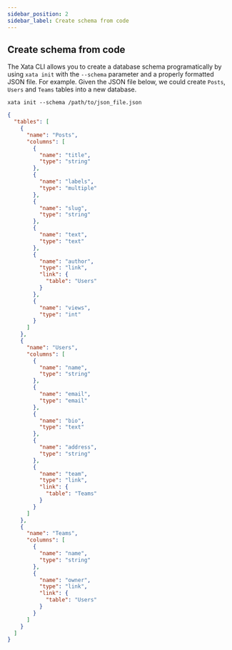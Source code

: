 ```yaml
---
sidebar_position: 2
sidebar_label: Create schema from code
---
```


## Create schema from code

The Xata CLI allows you to create a database schema programatically by using `xata init` with the `--schema` parameter and a properly formatted JSON file. For example. Given the JSON file below, we could create `Posts`, `Users` and `Teams` tables into a new database.

```
xata init --schema /path/to/json_file.json
```

```json
{
  "tables": [
    {
      "name": "Posts",
      "columns": [
        {
          "name": "title",
          "type": "string"
        },
        {
          "name": "labels",
          "type": "multiple"
        },
        {
          "name": "slug",
          "type": "string"
        },
        {
          "name": "text",
          "type": "text"
        },
        {
          "name": "author",
          "type": "link",
          "link": {
            "table": "Users"
          }
        },
        {
          "name": "views",
          "type": "int"
        }
      ]
    },
    {
      "name": "Users",
      "columns": [
        {
          "name": "name",
          "type": "string"
        },
        {
          "name": "email",
          "type": "email"
        },
        {
          "name": "bio",
          "type": "text"
        },
        {
          "name": "address",
          "type": "string"
        },
        {
          "name": "team",
          "type": "link",
          "link": {
            "table": "Teams"
          }
        }
      ]
    },
    {
      "name": "Teams",
      "columns": [
        {
          "name": "name",
          "type": "string"
        },
        {
          "name": "owner",
          "type": "link",
          "link": {
            "table": "Users"
          }
        }
      ]
    }
  ]
}
```
